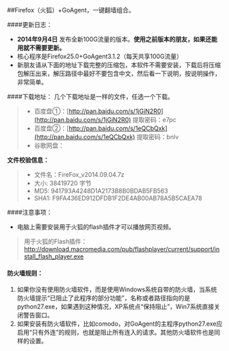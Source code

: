 ##Firefox（火狐）+GoAgent，一键翻墙组合。

####更新日志：
* **2014年9月4日** 发布全新100G流量的版本。**使用之前版本的朋友，如果还能用就不需要更新。**
* 核心程序是Firefox25.0+GoAgent3.1.2（每天共享100G流量）
* 新朋友请从下面的地址下载完整的压缩包，本软件不需要安装，下载后将压缩包解压出来，解压路径中最好不要包含中文，然后看一下说明，按说明操作，非常简单。

####下载地址：
几个下载地址是一样的文件，任选一个下载。
> * 百度盘①：[http://pan.baidu.com/s/1jGiN2R0](http://pan.baidu.com/s/1jGiN2R0)  提取密码：e7pc
> * 百度盘②：[http://pan.baidu.com/s/1eQCbQxk](http://pan.baidu.com/s/1eQCbQxk)  提取密码：bnlv
> * 谷歌网盘：

**文件校验信息：**

> * 文件名：FireFox_v2014.09.04.7z
> * 大小: 38419720 字节
> * MD5: 941793A4248D1A2173B8B0BDAB5FB563
> * SHA1: F9FA436ED912DFDB1F2DE4AB00AB78A5B5CAEA78

####注意事项：
* 电脑上需要安装用于火狐的flash插件才可以播放网页视频。
> 用于火狐的Flash插件：http://download.macromedia.com/pub/flashplayer/current/support/install_flash_player.exe

#### 防火墙规则：
1. 如果你没有使用防火墙软件，而是使用Windows系统自带的防火墙，当系统防火墙提示“已阻止了此程序的部分功能”，名称或者路径指向的是python27.exe，如果遇到这种情况，XP系统点“保持阻止”，Win7系统直接关闭警告窗口。
2. 如果安装有防火墙软件，比如comodo，对GoAgent的主程序python27.exe应启用“只有外连”的规则，也就是阻止所有连入的请求。其他防火墙软件也是同样的设置。

